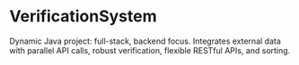 # VerificationSystem
Dynamic Java project: full-stack, backend focus. Integrates external data with parallel API calls, robust verification, flexible RESTful APIs, and sorting.
